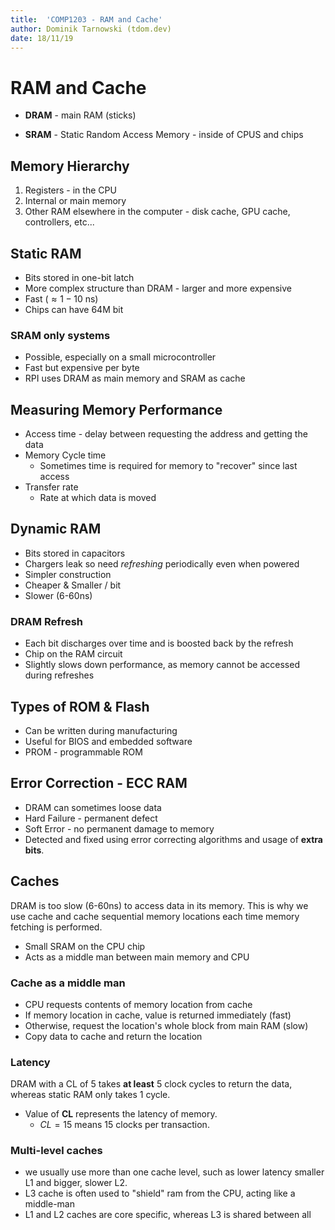 ```yaml
---
title:  'COMP1203 - RAM and Cache'
author: Dominik Tarnowski (tdom.dev)
date: 18/11/19
---
```


# RAM and Cache

 - **DRAM** - main RAM (sticks)
 * **SRAM** - Static Random Access Memory - inside of CPUS and chips

## Memory Hierarchy

 1. Registers - in the CPU
 2. Internal or main memory
 3. Other RAM elsewhere in the computer - disk cache, GPU cache, controllers, etc...

## Static RAM

  * Bits stored in one-bit latch
  * More complex structure than DRAM - larger and more expensive
  * Fast ($\approx 1-10$ ns)
  * Chips can have 64M bit

### SRAM only systems

 * Possible, especially on a small microcontroller
 * Fast but expensive per byte
 * RPI uses DRAM as main memory and SRAM as cache

## Measuring Memory Performance
 * Access time - delay between requesting the address and getting the data
 * Memory Cycle time
   * Sometimes time is required for memory to "recover" since last access
 * Transfer rate
   * Rate at which data is moved

## Dynamic RAM

 * Bits stored in capacitors
 * Chargers leak so need *refreshing* periodically even when powered
 * Simpler construction
 * Cheaper & Smaller / bit
 * Slower (6-60ns)

### DRAM Refresh

 * Each bit discharges over time and is boosted back by the refresh
 * Chip on the RAM circuit
 * Slightly slows down performance, as memory cannot be accessed during refreshes

## Types of ROM & Flash

 * Can be written during manufacturing
 * Useful for BIOS and embedded software
 * PROM - programmable ROM



## Error Correction - ECC RAM

 * DRAM can sometimes loose data
 * Hard Failure - permanent defect
 * Soft Error - no permanent damage to memory
 * Detected and fixed using error correcting algorithms and usage of **extra bits**.

## Caches

DRAM is too slow (6-60ns) to access data in its memory. This is why we use cache and cache sequential memory locations each time memory fetching is performed.

 * Small SRAM on the CPU chip
 * Acts as a middle man between main memory and CPU

### Cache as a middle man
 * CPU requests contents of memory location from cache
 * If memory location in cache, value is returned immediately (fast)
 * Otherwise, request the location's whole block from main RAM (slow)
 * Copy data to cache and return the location

### Latency

DRAM with a CL of 5 takes **at least** 5 clock cycles to return the data, whereas static RAM only takes 1 cycle.

 * Value of **CL** represents the latency of memory.
   * $CL=15$ means 15 clocks per transaction.


### Multi-level caches

 * we usually use more than one cache level, such as lower latency smaller L1 and bigger, slower L2.
 * L3 cache is often used to "shield" ram from the CPU, acting like a middle-man
 * L1 and L2 caches are core specific, whereas L3 is shared between all

